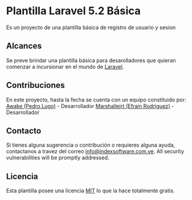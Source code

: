 # Plantilla Laravel 5.2 Básica

Es un proyecto de una plantilla básica de registro de usuario y sesion

## Alcances

Se preve brindar una plantilla básica para desarolladores que quieran comenzar a incursionar en el mundo de  [Laravel](http://laravel.com/docs).

## Contribuciones

En este proyecto, hasta la fecha se cuenta con un equipo constituido por:
[Awake (Pedro Lugo)](https://github.com/awakevzla) - Desarrollador
[Marshallejrt (Efrain Rodriguez)](https://github.com/marshalejrt) - Desarrollador


## Contacto

Si tienes alguna sugerencia o contribución o requieres alguna ayuda, contactanos a travez del correo info@indexsoftware.com.ve. All security vulnerabilities will be promptly addressed.

## Licencia

Esta plantilla posee una licencia [MIT](http://opensource.org/licenses/MIT) lo que la hace totalmente gratis.

